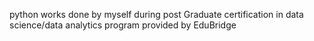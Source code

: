 python works done by myself during post Graduate certification in data science/data analytics program provided by EduBridge
